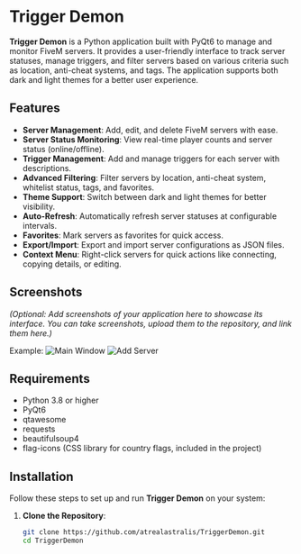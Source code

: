 # Trigger Demon

**Trigger Demon** is a Python application built with PyQt6 to manage and monitor FiveM servers. It provides a user-friendly interface to track server statuses, manage triggers, and filter servers based on various criteria such as location, anti-cheat systems, and tags. The application supports both dark and light themes for a better user experience.

## Features
- **Server Management**: Add, edit, and delete FiveM servers with ease.
- **Server Status Monitoring**: View real-time player counts and server status (online/offline).
- **Trigger Management**: Add and manage triggers for each server with descriptions.
- **Advanced Filtering**: Filter servers by location, anti-cheat system, whitelist status, tags, and favorites.
- **Theme Support**: Switch between dark and light themes for better visibility.
- **Auto-Refresh**: Automatically refresh server statuses at configurable intervals.
- **Favorites**: Mark servers as favorites for quick access.
- **Export/Import**: Export and import server configurations as JSON files.
- **Context Menu**: Right-click servers for quick actions like connecting, copying details, or editing.

## Screenshots
*(Optional: Add screenshots of your application here to showcase its interface. You can take screenshots, upload them to the repository, and link them here.)*

Example:
![Main Window](screenshots/main_window.png)
![Add Server](screenshots/add_server.png)

## Requirements
- Python 3.8 or higher
- PyQt6
- qtawesome
- requests
- beautifulsoup4
- flag-icons (CSS library for country flags, included in the project)

## Installation
Follow these steps to set up and run **Trigger Demon** on your system:

1. **Clone the Repository**:
   ```bash
   git clone https://github.com/atrealastralis/TriggerDemon.git
   cd TriggerDemon
